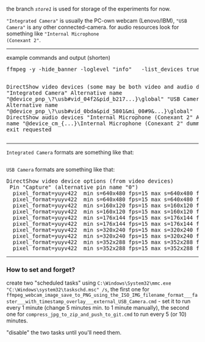 the branch <code>_store1_</code> is used for storage of the experiments for now.

<code>"Integrated Camera"</code> is usually the PC-own webcam (Lenovo/IBM),
<code>"USB Camera"</code> is any other connected-camera.
for audio resources look for something like <code>"Internal Microphone (Conexant 2"</code>.

<hr/>
example commands and output (shorten)
<pre>
ffmpeg -y -hide_banner -loglevel "info"   -list_devices true -f dshow -i dummy

DirectShow video devices (some may be both video and audio devices)
 "Integrated Camera"
    Alternative name "@device_pnp_\\?\usb#vid_04f2&pid_b217...}\global"
 "USB Camera"
    Alternative name "@device_pnp_\\?\usb#vid_0bda&pid_5801&mi_00#9&...}\global"
DirectShow audio devices
 "Internal Microphone (Conexant 2"
    Alternative name "@device_cm_{...}\Internal Microphone (Conexant 2"
dummy: Immediate exit requested
</pre>
<hr/>

<code>Integrated Camera</code> formats are something like that:
<pre>
</pre>

<code>USB Camera</code> formats are something like that:
<pre>
DirectShow video device options (from video devices)
 Pin "Capture" (alternative pin name "0")
  pixel_format=yuyv422  min s=640x480 fps=15 max s=640x480 fps=30
  pixel_format=yuyv422  min s=640x480 fps=15 max s=640x480 fps=30
  pixel_format=yuyv422  min s=160x120 fps=15 max s=160x120 fps=30
  pixel_format=yuyv422  min s=160x120 fps=15 max s=160x120 fps=30
  pixel_format=yuyv422  min s=176x144 fps=15 max s=176x144 fps=30
  pixel_format=yuyv422  min s=176x144 fps=15 max s=176x144 fps=30
  pixel_format=yuyv422  min s=320x240 fps=15 max s=320x240 fps=30
  pixel_format=yuyv422  min s=320x240 fps=15 max s=320x240 fps=30
  pixel_format=yuyv422  min s=352x288 fps=15 max s=352x288 fps=30
  pixel_format=yuyv422  min s=352x288 fps=15 max s=352x288 fps=30
</pre>

<hr/>

<h3>How to set and forget?</h3>
create two "scheduled tasks" using <code>C:\Windows\System32\mmc.exe "C:\Windows\system32\taskschd.msc" /s</code>, 
the first one for <code>ffmpeg_webcam_image_save_to_PNG_using_the_ISO_IMG_filename_format___faster___with_timestamp_overlay___external_USB_Camera.cmd</code> - set it to run every 1 minute (change 5 minutes min. to 1 minute manually), the second one for <code>compress_jpg_to_zip_and_push_to_git.cmd</code> to run every 5 (or 10) minutes.

"disable" the two tasks until you'll need them.